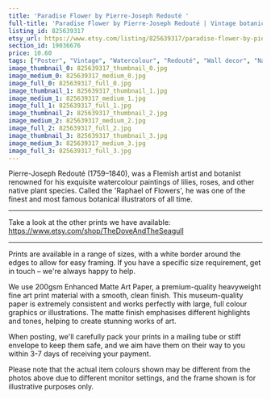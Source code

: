 ```yaml
---
title: 'Paradise Flower by Pierre-Joseph Redouté '
full-title: 'Paradise Flower by Pierre-Joseph Redouté | Vintage botanical flowering plant illustration | Art print for nature lovers'
listing_id: 825639317
etsy_url: https://www.etsy.com/listing/825639317/paradise-flower-by-pierre-joseph-redoute?utm_source=site&utm_medium=api&utm_campaign=api
section_id: 19036676
price: 10.60
tags: ["Poster", "Vintage", "Watercolour", "Redouté", "Wall decor", "Nature", "Botanical print", "Plant lovers gift", "Plant illustration", "Cottage decor", "Flower art print", "Cottage", "Paradise"]
image_thumbnail_0: 825639317_thumbnail_0.jpg
image_medium_0: 825639317_medium_0.jpg
image_full_0: 825639317_full_0.jpg
image_thumbnail_1: 825639317_thumbnail_1.jpg
image_medium_1: 825639317_medium_1.jpg
image_full_1: 825639317_full_1.jpg
image_thumbnail_2: 825639317_thumbnail_2.jpg
image_medium_2: 825639317_medium_2.jpg
image_full_2: 825639317_full_2.jpg
image_thumbnail_3: 825639317_thumbnail_3.jpg
image_medium_3: 825639317_medium_3.jpg
image_full_3: 825639317_full_3.jpg
---
```

Pierre-Joseph Redouté (1759–1840), was a Flemish artist and botanist renowned for his exquisite watercolour paintings of lilies, roses, and other native plant species. Called the &#39;Raphael of Flowers&#39;, he was one of the finest and most famous botanical illustrators of all time. 

---

Take a look at the other prints we have available:
https://www.etsy.com/shop/TheDoveAndTheSeagull

----

Prints are available in a range of sizes, with a white border around the edges to allow for easy framing. If you have a specific size requirement, get in touch – we&#39;re always happy to help.

We use 200gsm Enhanced Matte Art Paper, a premium-quality heavyweight fine art print material with a smooth, clean finish. This museum-quality paper is extremely consistent and works perfectly with large, full colour graphics or illustrations. The matte finish emphasises different highlights and tones, helping to create stunning works of art.

When posting, we&#39;ll carefully pack your prints in a mailing tube or stiff envelope to keep them safe, and we aim have them on their way to you within 3-7 days of receiving your payment.

Please note that the actual item colours shown may be different from the photos above due to different monitor settings, and the frame shown is for illustrative purposes only.

